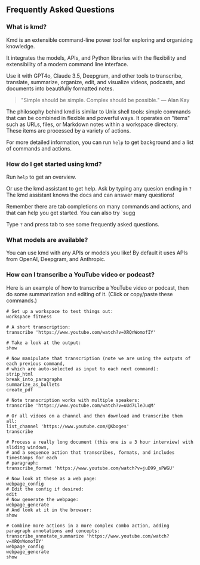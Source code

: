 ## Frequently Asked Questions

### What is kmd?

Kmd is an extensible command-line power tool for exploring and organizing knowledge.

It integrates the models, APIs, and Python libraries with the flexibility and extensibility
of a modern command line interface.

Use it with GPT4o, Claude 3.5, Deepgram, and other tools to transcribe, translate,
summarize, organize, edit, and visualize videos, podcasts, and documents into beautifully
formatted notes.

> "Simple should be simple.
> Complex should be possible."
> — Alan Kay

The philosophy behind kmd is similar to Unix shell tools: simple commands that can be
combined in flexible and powerful ways.
It operates on "items" such as URLs, files, or Markdown notes within a workspace directory.
These items are processed by a variety of actions.

For more detailed information, you can run `help` to get background and a list of commands
and actions.

### How do I get started using kmd?

Run `help` to get an overview.

Or use the kmd assistant to get help.
Ask by typing any quesion ending in `?` The kmd assistant knows the docs and can answer many
questions!

Remember there are tab completions on many commands and actions, and that can help you get
started.
You can also try `sugg

Type `?` and press tab to see some frequently asked questions.

### What models are available?

You can use kmd with any APIs or models you like!
By default it uses APIs from OpenAI, Deepgram, and Anthropic.

### How can I transcribe a YouTube video or podcast?

Here is an example of how to transcribe a YouTube video or podcast, then do some
summarization and editing of it.
(Click or copy/paste these commands.)

```shell
# Set up a workspace to test things out:
workspace fitness

# A short transcription:
transcribe 'https://www.youtube.com/watch?v=XRQnWomofIY'

# Take a look at the output:
show

# Now manipulate that transcription (note we are using the outputs of each previous command,
# which are auto-selected as input to each next command):
strip_html
break_into_paragraphs
summarize_as_bullets
create_pdf

# Note transcription works with multiple speakers:
transcribe 'https://www.youtube.com/watch?v=uUd7LleJuqM'

# Or all videos on a channel and then download and transcribe them all:
list_channel 'https://www.youtube.com/@Kboges'
transcribe

# Process a really long document (this one is a 3 hour interview) with sliding windows,
# and a sequence action that transcribes, formats, and includes timestamps for each
# paragraph:
transcribe_format 'https://www.youtube.com/watch?v=juD99_sPWGU'

# Now look at these as a web page:
webpage_config
# Edit the config if desired:
edit
# Now generate the webpage:
webpage_generate
# And look at it in the browser:
show

# Combine more actions in a more complex combo action, adding paragraph annotations and concepts:
transcribe_annotate_summarize 'https://www.youtube.com/watch?v=XRQnWomofIY'
webpage_config
webpage_generate
show
```
